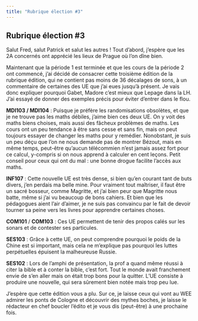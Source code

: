 ```yaml
---
title: "Rubrique élection #3"
---
```


## Rubrique élection #3

Salut Fred, salut Patrick et salut les autres ! Tout d’abord, j’espère que les 2A concernés ont apprécié les lieux de Prague où l’on dîne bien.

Maintenant que la période 1 est terminée et que les cours de la période 2 ont commencé, j’ai décidé de consacrer cette troisième édition de la rubrique édition, qui ne contient pas moins de 36 décalages de sons, à un commentaire de certaines des UE que j’ai eues jusqu’à présent. Je vais donc expliquer pourquoi Gabet, Madore c’est mieux que Lepage dans la LH. J’ai essayé de donner des exemples précis pour éviter d’entrer dans le flou.

**MDI103 / MDI104** : Puisque je préfère les randomisations obsolètes, et que je ne trouve pas les maths débiles, j’aime bien ces deux UE. On y voit des maths biens choises, mais aussi des fâcheux problèmes de maths. Les cours ont un peu tendance à être sans cesse et sans fin, mais on peut toujours essayer de changer les maths pour y remédier. Nonobstant, je suis un peu déçu que l’on ne nous demande pas de montrer Bézout, mais en même temps, peut-être qu’aucun télécommien n’est jamais assez fort pour ce calcul, y-compris si on nous apprend à calculer en cent leçons. Petit conseil pour ceux qui ont du mal : une bonne drogue facilite l’accès aux maths.

**INF107** : Cette nouvelle UE est très dense, si bien qu’en courant tant de buts divers, j’en perdais ma belle mine. Pour vraiment tout maîtriser, il faut être un sacré bosseur, comme Magritte, et j’ai bien peur que Magritte nous batte, même si j’ai vu beaucoup de bons cahiers. Et bien que les pédagogues aient l’air d’aimer, je ne suis pas convaincu par le fait de devoir tourner sa peine vers les livres pour apprendre certaines choses.

**COM101** / **COM103** : Ces UE permettent de tenir des propos calés sur les sonars et de contester ses particules.

**SES103** : Grâce à cette UE, on peut comprendre pourquoi le poids de la Chine est si important, mais cela ne m’explique pas pourquoi les luttes perpétuelles épuisent la malheureuse Russie.

**SES102** : Lors de l’amphi de présentation, la prof a quand même réussi à citer la bible et à conter la bible, c’est fort. Tout le monde avait franchement envie de s’en aller mais on était trop bons pour la quitter. L’UE consiste à produire une nouvelle, qui sera sûrement bien notée mais trop peu lue.

J’espère que cette édition vous a plu. Sur ce, je laisse ceux qui vont au WEE admirer les ponts de Cologne et découvrir des mythes boches, je laisse le rédacteur en chef boucler l’édito et je vous dis (peut-être) à une prochaine fois.
